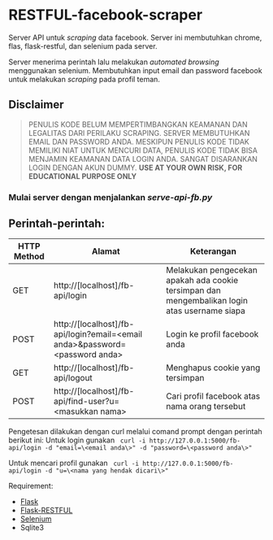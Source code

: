 # RESTFUL-facebook-scraper
Server API untuk *scraping* data facebook. Server ini membutuhkan chrome, flas, flask-restful, dan selenium pada server.

Server menerima perintah lalu melakukan *automated browsing* menggunakan selenium. Membutuhkan input email dan password facebook untuk melakukan *scraping* pada profil teman. 

## Disclaimer ##
> PENULIS KODE BELUM MEMPERTIMBANGKAN KEAMANAN DAN LEGALITAS DARI PERILAKU SCRAPING. SERVER MEMBUTUHKAN EMAIL DAN PASSWORD ANDA. MESKIPUN PENULIS KODE TIDAK MEMILIKI NIAT UNTUK MENCURI DATA, PENULIS KODE TIDAK BISA MENJAMIN KEAMANAN DATA LOGIN ANDA. SANGAT DISARANKAN LOGIN DENGAN AKUN DUMMY. **USE AT YOUR OWN RISK, FOR EDUCATIONAL PURPOSE ONLY**

### Mulai server dengan menjalankan *serve-api-fb.py*

## Perintah-perintah:

|HTTP Method| Alamat | Keterangan |
|--------|-------|-------|
| GET | http://[localhost]/fb-api/login | Melakukan pengecekan apakah ada cookie tersimpan dan mengembalikan login atas username siapa |
| POST | http://[localhost]/fb-api/login?email=\<email anda\>&password=\<password anda\> | Login ke profil facebook anda |
| GET | http://[localhost]/fb-api/logout | Menghapus cookie yang tersimpan |
| POST | http://[localhost]/fb-api/find-user?u=\<masukkan nama\> | Cari profil facebook atas nama orang tersebut |
  
 Pengetesan dilakukan dengan curl melalui comand prompt dengan perintah berikut ini:
 Untuk login gunakan 
``` curl -i http://127.0.0.1:5000/fb-api/login -d "email=\<email anda\>" -d "password=\<password anda\>"```

 Untuk mencari profil gunakan 
``` curl -i http://127.0.0.1:5000/fb-api/login -d "u=\<nama yang hendak dicari\>"```

Requirement:
- [Flask](https://flask.palletsprojects.com/en/1.1.x/)
- [Flask-RESTFUL](https://flask-restful.readthedocs.io/en/latest/)
- [Selenium](https://www.selenium.dev/projects/)
- Sqlite3

